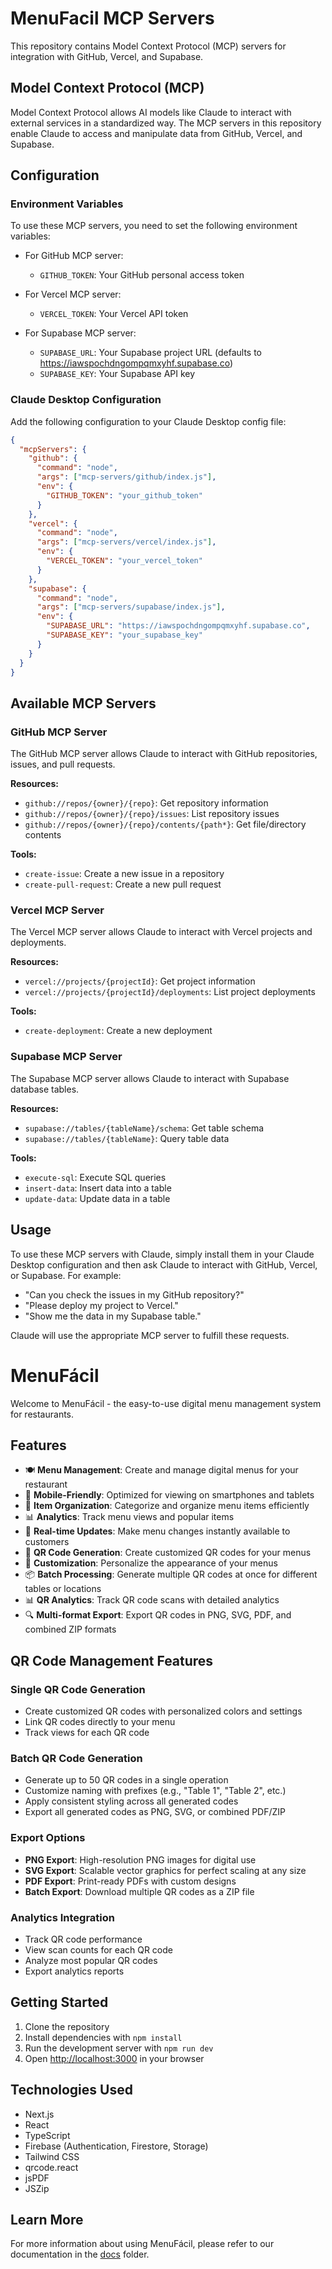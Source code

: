# MenuFacil MCP Servers

This repository contains Model Context Protocol (MCP) servers for integration with GitHub, Vercel, and Supabase.

## Model Context Protocol (MCP)

Model Context Protocol allows AI models like Claude to interact with external services in a standardized way. The MCP servers in this repository enable Claude to access and manipulate data from GitHub, Vercel, and Supabase.

## Configuration

### Environment Variables

To use these MCP servers, you need to set the following environment variables:

- For GitHub MCP server:
  - `GITHUB_TOKEN`: Your GitHub personal access token

- For Vercel MCP server:
  - `VERCEL_TOKEN`: Your Vercel API token

- For Supabase MCP server:
  - `SUPABASE_URL`: Your Supabase project URL (defaults to https://iawspochdngompqmxyhf.supabase.co)
  - `SUPABASE_KEY`: Your Supabase API key

### Claude Desktop Configuration

Add the following configuration to your Claude Desktop config file:

```json
{
  "mcpServers": {
    "github": {
      "command": "node",
      "args": ["mcp-servers/github/index.js"],
      "env": {
        "GITHUB_TOKEN": "your_github_token"
      }
    },
    "vercel": {
      "command": "node",
      "args": ["mcp-servers/vercel/index.js"],
      "env": {
        "VERCEL_TOKEN": "your_vercel_token"
      }
    },
    "supabase": {
      "command": "node",
      "args": ["mcp-servers/supabase/index.js"],
      "env": {
        "SUPABASE_URL": "https://iawspochdngompqmxyhf.supabase.co",
        "SUPABASE_KEY": "your_supabase_key"
      }
    }
  }
}
```

## Available MCP Servers

### GitHub MCP Server

The GitHub MCP server allows Claude to interact with GitHub repositories, issues, and pull requests.

**Resources:**
- `github://repos/{owner}/{repo}`: Get repository information
- `github://repos/{owner}/{repo}/issues`: List repository issues
- `github://repos/{owner}/{repo}/contents/{path*}`: Get file/directory contents

**Tools:**
- `create-issue`: Create a new issue in a repository
- `create-pull-request`: Create a new pull request

### Vercel MCP Server

The Vercel MCP server allows Claude to interact with Vercel projects and deployments.

**Resources:**
- `vercel://projects/{projectId}`: Get project information
- `vercel://projects/{projectId}/deployments`: List project deployments

**Tools:**
- `create-deployment`: Create a new deployment

### Supabase MCP Server

The Supabase MCP server allows Claude to interact with Supabase database tables.

**Resources:**
- `supabase://tables/{tableName}/schema`: Get table schema
- `supabase://tables/{tableName}`: Query table data

**Tools:**
- `execute-sql`: Execute SQL queries
- `insert-data`: Insert data into a table
- `update-data`: Update data in a table

## Usage

To use these MCP servers with Claude, simply install them in your Claude Desktop configuration and then ask Claude to interact with GitHub, Vercel, or Supabase. For example:

- "Can you check the issues in my GitHub repository?"
- "Please deploy my project to Vercel."
- "Show me the data in my Supabase table."

Claude will use the appropriate MCP server to fulfill these requests.

# MenuFácil

Welcome to MenuFácil - the easy-to-use digital menu management system for restaurants.

## Features

- 🍽️ **Menu Management**: Create and manage digital menus for your restaurant
- 📱 **Mobile-Friendly**: Optimized for viewing on smartphones and tablets
- 🛒 **Item Organization**: Categorize and organize menu items efficiently
- 📊 **Analytics**: Track menu views and popular items
- 🔄 **Real-time Updates**: Make menu changes instantly available to customers
- 📲 **QR Code Generation**: Create customized QR codes for your menus
- 🎨 **Customization**: Personalize the appearance of your menus
- 📦 **Batch Processing**: Generate multiple QR codes at once for different tables or locations
- 📊 **QR Analytics**: Track QR code scans with detailed analytics
- 🔍 **Multi-format Export**: Export QR codes in PNG, SVG, PDF, and combined ZIP formats

## QR Code Management Features

### Single QR Code Generation
- Create customized QR codes with personalized colors and settings
- Link QR codes directly to your menu
- Track views for each QR code

### Batch QR Code Generation
- Generate up to 50 QR codes in a single operation
- Customize naming with prefixes (e.g., "Table 1", "Table 2", etc.)
- Apply consistent styling across all generated codes
- Export all generated codes as PNG, SVG, or combined PDF/ZIP

### Export Options
- **PNG Export**: High-resolution PNG images for digital use
- **SVG Export**: Scalable vector graphics for perfect scaling at any size
- **PDF Export**: Print-ready PDFs with custom designs
- **Batch Export**: Download multiple QR codes as a ZIP file

### Analytics Integration
- Track QR code performance
- View scan counts for each QR code
- Analyze most popular QR codes
- Export analytics reports

## Getting Started

1. Clone the repository
2. Install dependencies with `npm install`
3. Run the development server with `npm run dev`
4. Open [http://localhost:3000](http://localhost:3000) in your browser

## Technologies Used

- Next.js
- React
- TypeScript
- Firebase (Authentication, Firestore, Storage)
- Tailwind CSS
- qrcode.react
- jsPDF
- JSZip

## Learn More

For more information about using MenuFácil, please refer to our documentation in the [docs](./docs) folder. 